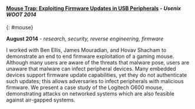 #### [Mouse Trap: Exploiting Firmware Updates in USB Peripherals](https://www.usenix.org/conference/woot14/workshop-program/presentation/maskiewicz) - *Usenix WOOT 2014*
{: #mouse}

**August 2014** - *research, security, reverse engineering, firmware*

I worked with Ben Ellis, James Mouradian, and Hovav Shacham to demonstrate an
end to end firmware exploitation of a gaming mouse. Although many users are aware
of the threats that malware pose, users are unaware that malware can infect
peripheral devices. Many embedded devices support firmware update capabilities, yet
they do not authenticate such updates; this allows adversaries to infect peripherals
with malicious firmware. We present a case study of the Logitech G600 mouse,
demonstrating attacks on networked systems which are also feasible against
air-gapped systems.

